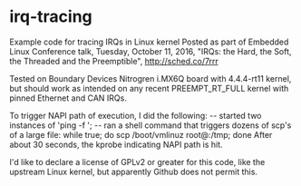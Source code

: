 # irq-tracing
Example code for tracing IRQs in Linux kernel
Posted as part of Embedded Linux Conference talk, Tuesday, October 11, 2016,
"IRQs: the Hard, the Soft, the Threaded and the Preemptible", http://sched.co/7rrr

Tested on Boundary Devices Nitrogren i.MX6Q board with 4.4.4-rt11 kernel, but should work
as intended on any recent PREEMPT_RT_FULL kernel with pinned Ethernet and CAN IRQs.

To trigger NAPI path of execution, I did the following:
-- started two instances of 'ping -f <board IP address>';
-- ran a shell command that triggers dozens of scp's of a large file:
   while true; do  scp /boot/vmlinuz root@<board ip addr>:/tmp; done
After about 30 seconds, the kprobe indicating NAPI path is hit.


I'd like to declare a license of GPLv2 or greater for this code, like the upstream Linux kernel,
but apparently Github does not permit this.

